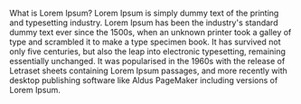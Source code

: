 What is Lorem Ipsum?
Lorem Ipsum is simply dummy text of the printing and
typesetting industry. Lorem Ipsum has been the
industry's standard dummy text ever since the 1500s,
when an unknown printer took a galley of type and
scrambled it to make a type specimen book. It has
survived not only five centuries, but also the leap
into electronic typesetting, remaining essentially
unchanged. It was popularised in the 1960s with the
release of Letraset sheets containing Lorem Ipsum
passages, and more recently with desktop publishing
software like Aldus PageMaker including versions of
Lorem Ipsum.